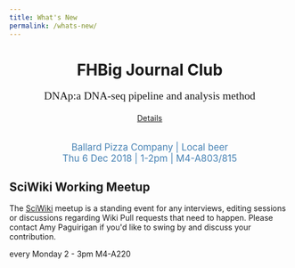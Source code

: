 ```yaml
---
title: What's New
permalink: /whats-new/
---
```


<div class="notice--info" style="text-align:center;">
    <h1><i class="fas fa-book fa-2x"></i> FHBig Journal Club</h1>
  <p style="font-family:cursive;font-size: 140%;"> DNAp:a DNA-seq pipeline and analysis method 
  </p>
  <a href="https://fredhutch.github.io/FHBig/Dec-Meeting-Agenda/">Details</a>
  <br>
  <br>
  <p style="color:steelblue;font-size:120%">
  Ballard Pizza Company | Local beer <br>Thu 6 Dec 2018 | 1-2pm | M4-A803/815
  </p>
</div> 


## <i class="fab fa-meetup fa-2x"></i> SciWiki Working Meetup
The [SciWiki](https://github.com/FredHutch/wiki) meetup is a standing event for any interviews, editing sessions or discussions regarding Wiki Pull requests that need to happen.  Please contact Amy Paguirigan if you'd like to swing by and discuss your contribution.  


<i class="fas fa-calendar-check"></i> every Monday
<i class="fas fa-clock"> </i>  2 - 3pm
<i class="fas fa-map-marker-alt"></i> M4-A220

